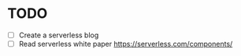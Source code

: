 # TODO

- [ ] Create a serverless blog
- [ ] Read serverless white paper https://serverless.com/components/